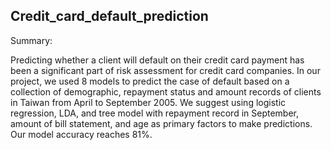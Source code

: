 ## Credit_card_default_prediction

Summary:

Predicting whether a client will default on their credit card payment has been a significant part of risk assessment for credit card companies. In our project, we used 8 models to predict the case of default based on a collection of demographic, repayment status and amount records of clients in Taiwan from April to September 2005. We suggest using logistic regression, LDA, and tree model with repayment record in September, amount of bill statement, and age as primary factors to make predictions. Our model accuracy reaches 81%.

